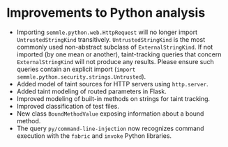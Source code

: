 # Improvements to Python analysis

* Importing `semmle.python.web.HttpRequest` will no longer import `UntrustedStringKind` transitively. `UntrustedStringKind` is the most commonly used non-abstract subclass of `ExternalStringKind`. If not imported (by one mean or another), taint-tracking queries that concern `ExternalStringKind` will not produce any results. Please ensure such queries contain an explicit import (`import semmle.python.security.strings.Untrusted`).
* Added model of taint sources for HTTP servers using `http.server`.
* Added taint modeling of routed parameters in Flask.
* Improved modeling of built-in methods on strings for taint tracking.
* Improved classification of test files.
* New class `BoundMethodValue` exposing information about a bound method.
* The query `py/command-line-injection` now recognizes command execution with the `fabric` and `invoke` Python libraries.
